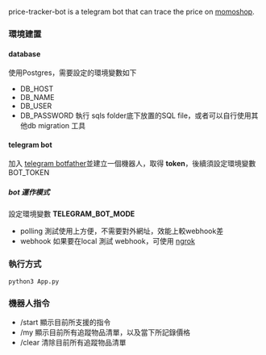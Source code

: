 price-tracker-bot is a telegram bot that can trace the price on [momoshop](https://www.momoshop.com.tw "momoshop").

### 環境建置
#### database
使用Postgres，需要設定的環境變數如下
- DB_HOST
- DB_NAME
- DB_USER
- DB_PASSWORD
執行 sqls folder底下放置的SQL file，或者可以自行使用其他db migration 工具

#### telegram bot
加入 [telegram botfather](https://t.me/botfather "telegram botfather")並建立一個機器人，取得 **token**，後續須設定環境變數 BOT_TOKEN

##### bot 運作模式
設定環境變數 **TELEGRAM_BOT_MODE**
- polling
測試使用上方便，不需要對外網址，效能上較webhook差
- webhook
如果要在local 測試 webhook，可使用 [ngrok](https://ngrok.com/ "ngrok")

### 執行方式
`python3 App.py`

### 機器人指令
- /start 顯示目前所支援的指令
- /my 顯示目前所有追蹤物品清單，以及當下所記錄價格
- /clear 清除目前所有追蹤物品清單
